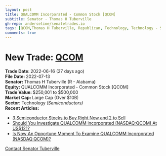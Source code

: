 ```yaml
---
layout: post
title: QUALCOMM Incorporated - Common Stock [QCOM]
subtitle: Senator - Thomas H Tuberville
gh-repo: anderseline/senatetrades.io
tags: [QCOM,Thomas H Tuberville, Republican, Technology, Technology - Semiconductors, Large Cap (Over $10B)]
comments: true
---
```


# New Trade: [QCOM](https://finance.yahoo.com/quote/QCOM/) #
<b>Trade Date: </b>2022-06-16 (27 days ago)<br>
<b>File Date: </b>2022-07-13<br>
<b>Senator: </b>Thomas H Tuberville (R - Alabama)<br>
<b>Equity: </b>QUALCOMM Incorporated - Common Stock [QCOM]<br>
<b>Trade Value: </b>$250,001 to $500,000<br>
<b>Market Cap: </b>Large Cap (Over $10B)<br>
<b>Sector: </b>Technology <i>(Semiconductors)</i><br>
<b>Recent Articles:</b>
- [3 Semiconductor Stocks to Buy Right Now and 2 to Sell](https://stocknews.com/news/nvda-avgo-qcom-amd-rmbs-3-semiconductor-stocks-to-buy-right-now-and-2-to/)
- [Should You Investigate QUALCOMM Incorporated (NASDAQ:QCOM) At US$121?](https://finance.yahoo.com/news/investigate-qualcomm-incorporated-nasdaq-qcom-120129709.html)
- [Is Now An Opportune Moment To Examine QUALCOMM Incorporated (NASDAQ:QCOM)?](https://finance.yahoo.com/news/now-opportune-moment-examine-qualcomm-130103317.html)

[Contact Senator Tuberville](https://www.tuberville.senate.gov/contact)